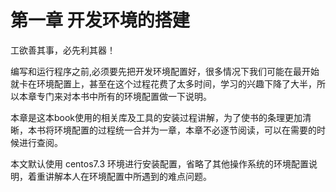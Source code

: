 # 第一章 开发环境的搭建

工欲善其事，必先利其器！

编写和运行程序之前,必须要先把开发环境配置好，很多情况下我们可能在最开始就卡在环境配置上，甚至在这个过程花费了太多时间，学习的兴趣下降了大半，所以本章专门来对本书中所有的环境配置做一下说明。

本章是这本book使用的相关库及工具的安装过程讲解，为了使书的条理更加清晰，本书将环境配置的过程统一合并为一章，本章不必逐节阅读，可以在需要的时候进行查阅。

本文默认使用 centos7.3 环境进行安装配置，省略了其他操作系统的环境配置说明，着重讲解本人在环境配置中所遇到的难点问题。